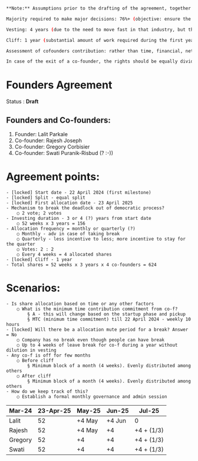 ```bash

**Note:** Assumptions prior to the drafting of the agreement, together with rationale:

Majority required to make major decisions: 76%+ (objective: ensure the primary share holder is part of the decision making

Vesting: 4 years (due to the need to move fast in that industry, but the necessity to be patient)

Cliff: 1 year (substantial amount of work required during the first year, requiring collaboration from all co-founders) Initial split of shares: after research, equal split is strongly recommended (from a co-founder motivation/involvement point of view, and rationale that past contribution from a co-founder and the future one might differ substantially. Nevertheless from a leadership point of view and to ensure ease of decision making, one co-founder should obtain a slightly higher share, e.g. 28% for the primary shareholder, and 24% for the 3 other cofounders (for a total number of shareholders = 4.

Assessment of cofounders contribution: rather than time, financial, network, etc contributions to the project, identified deliverables should be discussed and allocated among team members. Consistent failure to meet expectations by one of the team members and acknowledged by co founders representing 76%+ of the shareholder rights should lead do discussion whether the participation to the project should be adjourned for that individual and what retribution is reasonable based on the contribution made to the date of the decision.

In case of the exit of a co-founder, the rights should be equally divided between the remaining co-founders.

```

# Founders Agreement
   Status : **Draft**

## Founders and Co-founders: 
1. Founder: Lalit Parkale
2. Co-founder: Rajesh Joseph
3. Co-founder: Gregory Corbisier
4. Co-founder: Swati Puranik-Risbud (? :-))

# Agreement points:
	- [locked] Start date - 22 April 2024 (first milestone)
	- [locked] Split - equal split 
	- [locked] First allocation date - 23 April 2025
	- Mechanism to break the deadlock out of democratic process?
		○ 2 vote; 2 votes
	- Investing duration - 3 or 4 (?) years from start date
		○ 52 weeks x 3 years = 156 
	- Allocation frequency = monthly or quarterly (?)
		○ Monthly - adv in case of taking break
		○ Quarterly - less incentive to less; more incentive to stay for the quarter
		○ Votes: 2 : 2
		○ Every 4 weeks = 4 allocated shares
	- [locked] Cliff - 1 year 
	- Total shares = 52 weeks x 3 years x 4 co-founders = 624

# Scenarios:
	- Is share allocation based on time or any other factors
		○ What is the minimum time contribution commitment from co-f?
			§ A - this will change based on the startup phase and pickup
			§ MTC (minimum time commitment) till 22 April 2024 - weekly 10 hours
	- [locked] Will there be a allocation mute period for a break? Answer = No
		○ Company has no break even though people can have break
		○ Up to 4 weeks of leave break for co-f during a year without dilution in vesting
	- Any co-f is off for few months
		○ Before cliff 
			§ Minimum block of a month (4 weeks). Evenly distributed among others
		○ After cliff
			§ Minimum block of a month (4 weeks). Evenly distributed among others
	- How do we keep track of this?
		○ Establish a formal monthly governance and admin session

  |Mar-24|23-Apr-25|May-25|Jun-25|Jul-25|
  |------|---------|------|------|------|
|Lalit	|52		|+4 May	|+4 Jun	|0|
|Rajesh	|52		|+4 May	|+4	|+4 + (1/3)|
|Gregory	|52		|+4	|+4	|+4 + (1/3)|
|Swati	|52		|+4	|+4	|+4 + (1/3)|

